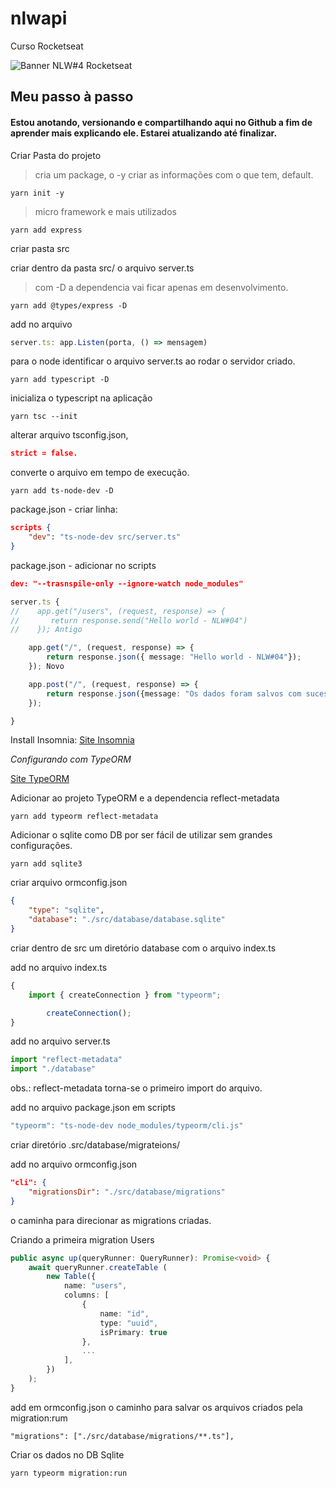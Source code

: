 # nlwapi

Curso Rocketseat

<img src="https://cdn.discordapp.com/attachments/694609874197151754/813851700011335730/NLW04_pack_divulgacao_-_Github.png" alt="Banner NLW#4 Rocketseat">

## Meu passo à passo

#### Estou anotando, versionando e compartilhando aqui no Github a fim de aprender mais explicando ele. Estarei atualizando até finalizar.

Criar Pasta do projeto

> cria um package, o -y criar as informações com o que tem, default.
~~~~Shell
yarn init -y 
~~~~

> micro framework e mais utilizados
~~~~Shell
yarn add express 
~~~~

criar pasta src

criar dentro da pasta src/ o arquivo server.ts

> com -D a dependencia vai ficar apenas em desenvolvimento.
~~~~Shell
yarn add @types/express -D
~~~~

add no arquivo 
~~~~Typescript
server.ts: app.Listen(porta, () => mensagem)
~~~~

para o node identificar o arquivo server.ts ao rodar o servidor criado.
~~~~Shell
yarn add typescript -D 
~~~~

inicializa o typescript na aplicação
~~~~Shell
yarn tsc --init
~~~~

alterar arquivo tsconfig.json, 
~~~~Json
strict = false.
~~~~

converte o arquivo em tempo de execução.
~~~~Shell
yarn add ts-node-dev -D 
~~~~

package.json - criar linha:
~~~~Json
scripts {
    "dev": "ts-node-dev src/server.ts"
}
~~~~

package.json - adicionar no scripts 
~~~~Json
dev: "--trasnspile-only --ignore-watch node_modules"
~~~~

~~~~Typescript
server.ts {
//    app.get("/users", (request, response) => {
//       return response.send("Hello world - NLW#04")
//    }); Antigo

    app.get("/", (request, response) => {
        return response.json({ message: "Hello world - NLW#04"});
    }); Novo

    app.post("/", (request, response) => {
        return response.json({message: "Os dados foram salvos com sucesso!"});
    });

}
~~~~

Install Insomnia: [Site Insomnia](https://insomnia.rest/)

*Configurando com TypeORM*

[Site TypeORM](https://typeorm.io/#/)

Adicionar ao projeto TypeORM e a dependencia reflect-metadata
~~~~Shell
yarn add typeorm reflect-metadata
~~~~

Adicionar o sqlite como DB por ser fácil de utilizar sem grandes configurações.
~~~~Shell
yarn add sqlite3
~~~~

criar arquivo ormconfig.json
~~~~Json
{
    "type": "sqlite",
    "database": "./src/database/database.sqlite"
}
~~~~

criar dentro de src um diretório database com o arquivo index.ts

add no arquivo index.ts
~~~~Typescript
{
    import { createConnection } from "typeorm";

        createConnection();
}
~~~~

add no arquivo server.ts 
~~~~Typescript
import "reflect-metadata"
import "./database"
~~~~
obs.: reflect-metadata torna-se o primeiro import do arquivo.

add no arquivo package.json em scripts
~~~~Typescript
"typeorm": "ts-node-dev node_modules/typeorm/cli.js"
~~~~

criar diretório .src/database/migrateions/

add no arquivo ormconfig.json
~~~~Json
"cli": {
    "migrationsDir": "./src/database/migrations"
}
~~~~

o caminha para direcionar as migrations criadas.

Criando a primeira migration Users
~~~~Typescript
public async up(queryRunner: QueryRunner): Promise<void> {
    await queryRunner.createTable (
        new Table({
            name: "users",
            columns: [
                {
                    name: "id",
                    type: "uuid",
                    isPrimary: true
                },
                ...
            ],
        })
    );
}
~~~~

add em ormconfig.json o caminho para salvar os arquivos criados pela migration:rum
~~~~Trypscript
"migrations": ["./src/database/migrations/**.ts"],
~~~~

Criar os dados no DB Sqlite
~~~~Shell
yarn typeorm migration:run
~~~~
